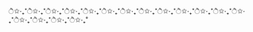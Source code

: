  ੈ✩‧₊˚ੈ✩‧₊˚ੈ✩‧₊˚ੈ✩‧₊˚ੈ✩‧₊˚ੈ✩‧₊˚ੈ✩‧₊˚ੈ✩‧₊˚ੈ✩‧₊˚ੈ✩‧₊˚ੈ✩‧₊˚ੈ✩‧₊˚ੈ✩‧₊˚ੈ✩‧₊˚ੈ✩‧₊˚ੈ✩‧₊˚ੈ✩‧₊˚
									
<!---
shive-t/shive-t is a ✨ special ✨ repository because its `README.md` (this file) appears on your GitHub profile.
You can click the Preview link to take a look at your changes.
--->
